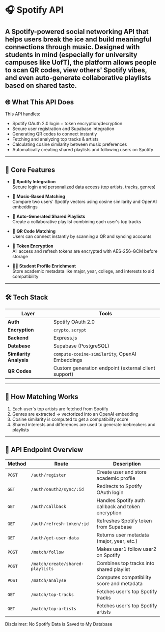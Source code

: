 # 🎧 Spotify API

A Spotify-powered social networking API that helps users **break the ice and build meaningful connections through music**. Designed with students in mind (especially for university campuses like UofT), the platform allows people to scan QR codes, view others' Spotify vibes, and even auto-generate collaborative playlists based on shared taste.
---

## 🌐 What This API Does

This API handles:

- Spotify OAuth 2.0 login + token encryption/decryption  
- Secure user registration and Supabase integration  
- Generating QR codes to connect instantly  
- Fetching and analyzing top tracks & artists  
- Calculating cosine similarity between music preferences  
- Automatically creating shared playlists and following users on Spotify

---

## 🔑 Core Features

- 🎵 **Spotify Integration**  
  Secure login and personalized data access (top artists, tracks, genres)

- 🤝 **Music-Based Matching**  
  Compare two users' Spotify vectors using cosine similarity and OpenAI embeddings

- 📀 **Auto-Generated Shared Playlists**  
  Create a collaborative playlist combining each user's top tracks

- 📸 **QR Code Matching**  
  Users can connect instantly by scanning a QR and syncing accounts

- 🔐 **Token Encryption**  
  All access and refresh tokens are encrypted with AES-256-GCM before storage

- 🧑‍🎓 **Student Profile Enrichment**  
  Store academic metadata like major, year, college, and interests to aid compatibility

---

## 🛠 Tech Stack

| Layer | Tools |
|-------|-------|
| **Auth** | Spotify OAuth 2.0 |
| **Encryption** | `crypto`, `scrypt` |
| **Backend** | Express.js |
| **Database** | Supabase (PostgreSQL) |
| **Similarity Analysis** | `compute-cosine-similarity`, OpenAI Embeddings |
| **QR Codes** | Custom generation endpoint (external client support) |

---

## 🧠 How Matching Works

1. Each user's top artists are fetched from Spotify  
2. Genres are extracted → vectorized into an OpenAI embedding  
3. Cosine similarity is computed to get a compatibility score  
4. Shared interests and differences are used to generate icebreakers and playlists

---

## 📡 API Endpoint Overview

| Method | Route | Description |
|--------|-------|-------------|
| `POST` | `/auth/register` | Create user and store academic profile |
| `GET`  | `/auth/oauth2/sync/:id` | Redirects to Spotify OAuth login |
| `GET`  | `/auth/callback` | Handles Spotify auth callback and token encryption |
| `GET`  | `/auth/refresh-token/:id` | Refreshes Spotify token from Supabase |
| `GET`  | `/auth/get-user-data` | Returns user metadata (major, year, etc.) |
| `POST` | `/match/follow` | Makes user1 follow user2 on Spotify |
| `POST` | `/match/create/shared-playlists` | Combines top tracks into shared playlist |
| `POST` | `/match/analyse` | Computes compatibility score and metadata |
| `GET`  | `/match/top-tracks` | Fetches user's top Spotify tracks |
| `GET`  | `/match/top-artists` | Fetches user's top Spotify artists |

Disclaimer: No Spotify Data is Saved to My Database